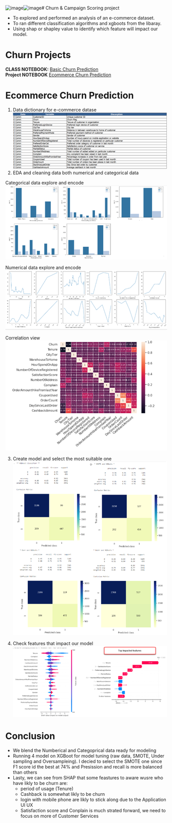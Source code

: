 ![image](https://github.com/khemthung/MADT8101-Customer-analytics/assets/49018188/3c8fd305-26f0-47e0-8fde-a631636031c4)![image](https://github.com/khemthung/MADT8101-Customer-analytics/assets/49018188/c1f90c40-06f4-4859-9e40-6f7a795383c8)# Churn & Campaign Scoring project
- To explored and performed an analysis of an e-commerce dataset.
- To ran different classification algorithms and xgboots from the libaray.
- Using shap or shapley value to identify which feature will impact our model.

# Churn Projects
**CLASS NOTEBOOK:** [Basic Churn Prediction](https://github.com/khemthung/MADT8101-Customer-analytics/blob/c5646cfeeb90a0dffccf34b10eda53a18aed1a11/Homework%2004%20-%20Churn%20%26%20Campaign%20Scoring/Basic_Churn_Prediction.ipynb) <br>
**Project NOTEBOOK**  [Ecommerce Churn Prediction](https://github.com/khemthung/MADT8101-Customer-analytics/blob/746c6e8d8acd8662a7120e09cc9f549068e19932/Homework%2004%20-%20Churn%20%26%20Campaign%20Scoring/Ecommerce_churn_scoring.ipynb) 

# Ecommerce Churn Prediction
1. Data dictionary for  e-commerce datase <br>
  ![pic_1](https://github.com/khemthung/MADT8101-Customer-analytics/blob/2c429fd423bcd59630bb159308fcee19d8856311/Homework%2004%20-%20Churn%20%26%20Campaign%20Scoring/content/png_4_01.png)
2. EDA and cleaning data both numerical and categorical data<br>

  Categorical data explore and encode
  ![pic_2](https://github.com/khemthung/MADT8101-Customer-analytics/blob/2c429fd423bcd59630bb159308fcee19d8856311/Homework%2004%20-%20Churn%20%26%20Campaign%20Scoring/content/png_4_02.png)

  Numerical data explore and encode
  ![pic_3](https://github.com/khemthung/MADT8101-Customer-analytics/blob/2c429fd423bcd59630bb159308fcee19d8856311/Homework%2004%20-%20Churn%20%26%20Campaign%20Scoring/content/png_4_03.png)

  Correlation view <br>
   ![pic_4](https://github.com/khemthung/MADT8101-Customer-analytics/blob/2c429fd423bcd59630bb159308fcee19d8856311/Homework%2004%20-%20Churn%20%26%20Campaign%20Scoring/content/png_4_04.png)
 

3. Create model and select the most suitable one<br>
  ![pic_5](https://github.com/khemthung/MADT8101-Customer-analytics/blob/2c429fd423bcd59630bb159308fcee19d8856311/Homework%2004%20-%20Churn%20%26%20Campaign%20Scoring/content/png_4_05.png)

4. Check features that impact our model<br>
  ![pic_6](https://github.com/khemthung/MADT8101-Customer-analytics/blob/2c429fd423bcd59630bb159308fcee19d8856311/Homework%2004%20-%20Churn%20%26%20Campaign%20Scoring/content/png_4_06.png)

# Conclusion
- We blend the Numberical and Categoprical data ready for modeling
- Running 4 model on XGBoot for model tuning (raw data, SMOTE, Under sampling and Oversampleing). I decied to select the SMOTE one since F1 score id the best at 74% and Presission and recall is more balanced than others
- Lasty, we can see from SHAP that some feastures to aware wusre who have likly to be churn are:
    -    period of usage (Tenure)
    -    Cashback is somewhat likly to be churn
    -    login with mobile phone are likly to stick along due to the Application UI UX
    -    Satisfaction score and Conplain is much strated forward, we need to focus on more of Customer Services
